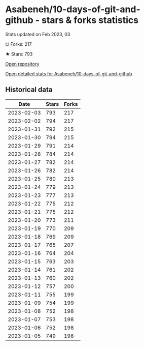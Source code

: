 # Asabeneh/10-days-of-git-and-github - stars & forks statistics

Stats updated on Feb 2023, 03

☋ Forks: 217

★ Stars: 793

[Open repository](https://github.com/Asabeneh/10-days-of-git-and-github)

[Open detailed stats for Asabeneh/10-days-of-git-and-github](https://reviewgithub.com/rep/Asabeneh/10-days-of-git-and-github)

## Historical data
| Date | Stars | Forks |
|------|-------|-------|
| 2023-02-03 | 793 | 217 | 
| 2023-02-02 | 794 | 217 | 
| 2023-01-31 | 792 | 215 | 
| 2023-01-30 | 794 | 215 | 
| 2023-01-29 | 791 | 214 | 
| 2023-01-28 | 784 | 214 | 
| 2023-01-27 | 782 | 214 | 
| 2023-01-26 | 782 | 214 | 
| 2023-01-25 | 780 | 213 | 
| 2023-01-24 | 779 | 213 | 
| 2023-01-23 | 777 | 213 | 
| 2023-01-22 | 775 | 212 | 
| 2023-01-21 | 775 | 212 | 
| 2023-01-20 | 773 | 211 | 
| 2023-01-19 | 770 | 209 | 
| 2023-01-18 | 769 | 209 | 
| 2023-01-17 | 765 | 207 | 
| 2023-01-16 | 764 | 204 | 
| 2023-01-15 | 763 | 203 | 
| 2023-01-14 | 761 | 202 | 
| 2023-01-13 | 760 | 202 | 
| 2023-01-12 | 757 | 200 | 
| 2023-01-11 | 755 | 199 | 
| 2023-01-09 | 754 | 199 | 
| 2023-01-08 | 752 | 198 | 
| 2023-01-07 | 753 | 198 | 
| 2023-01-06 | 752 | 198 | 
| 2023-01-05 | 749 | 198 | 

